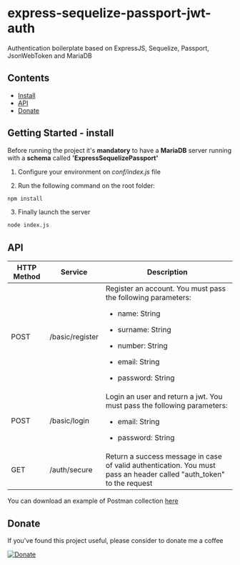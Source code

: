 # express-sequelize-passport-jwt-auth
Authentication boilerplate based on ExpressJS, Sequelize, Passport, JsonWebToken and MariaDB

## Contents

-   [Install](#install)
-   [API](#api)
-   [Donate](#donate)

## Getting Started - install

Before running the project it's **mandatory** to have a **MariaDB** server running with a **schema** called **'ExpressSequelizePassport'**

1. Configure your environment on *conf/index.js* file

2. Run the following command on the root folder:
```sh
npm install
```
3. Finally launch the server
```sh
node index.js
```

## API

<table role="table">
 <thead>
  <tr align="center"><th>HTTP Method</th><th>Service</th><th>Description</th></tr>
 </thead>
 <tbody>

  <tr>
   <td>POST</td>
   <td>/basic/register</td>
   <td>Register an account. You must pass the following parameters:
     <ul>
      <li><a>name</a>: String</li>
     </ul>
     <ul>
      <li><a>surname</a>: String</li>
     </ul>
     <ul>
      <li><a>number</a>: String</li>
     </ul>
     <ul>
      <li><a>email</a>: String</li>
     </ul>
     <ul>
      <li><a>password</a>: String</li>
     </ul>
   </td>
  </tr>

  <tr>
   <td>POST</td>
   <td>/basic/login</td>
   <td>Login an user and return a jwt. You must pass the following parameters:
     <ul>
      <li><a>email</a>: String</li>
     </ul>
     <ul>
      <li><a>password</a>: String</li>
     </ul>
   </td>
  </tr>

   <td>GET</td>
   <td>/auth/secure</td>
   <td>Return a success message in case of valid authentication. You must pass an header called "auth_token" to the request
   </td>
  </tr>

 </tbody>
</table>

You can download an example of Postman collection [here](docs/express-sequelize-passport_collection.json)

## Donate

If you've found this project useful, please consider to donate me a coffee

[![Donate](https://img.shields.io/badge/Donate-PayPal-green.svg)](https://www.paypal.com/donate?hosted_button_id=KLP7YU6F9HHTY)
